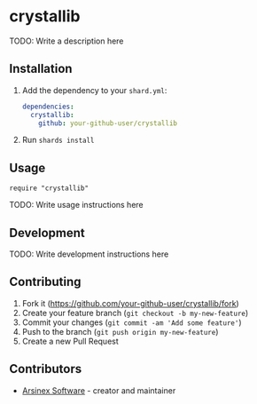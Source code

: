 # crystallib

TODO: Write a description here

## Installation

1. Add the dependency to your `shard.yml`:

   ```yaml
   dependencies:
     crystallib:
       github: your-github-user/crystallib
   ```

2. Run `shards install`

## Usage

```crystal
require "crystallib"
```

TODO: Write usage instructions here

## Development

TODO: Write development instructions here

## Contributing

1. Fork it (<https://github.com/your-github-user/crystallib/fork>)
2. Create your feature branch (`git checkout -b my-new-feature`)
3. Commit your changes (`git commit -am 'Add some feature'`)
4. Push to the branch (`git push origin my-new-feature`)
5. Create a new Pull Request

## Contributors

- [Arsinex Software](https://github.com/your-github-user) - creator and maintainer
